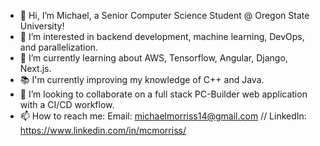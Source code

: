 - 👋 Hi, I’m Michael, a Senior Computer Science Student @ Oregon State University! 
- 👀 I’m interested in backend development, machine learning, DevOps, and parallelization.
- 🌱 I’m currently learning about AWS, Tensorflow, Angular, Django, Next.js.
- 📚 I'm currently improving my knowledge of C++ and Java. 
- 💞️ I’m looking to collaborate on a full stack PC-Builder web application with a CI/CD workflow.
- 📫 How to reach me: Email: michaelmorriss14@gmail.com // LinkedIn: https://www.linkedin.com/in/mcmorriss/


